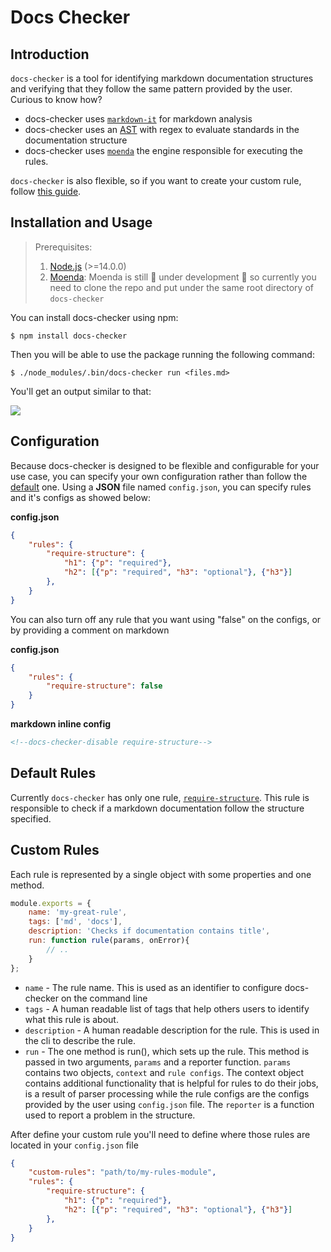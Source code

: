 # Docs Checker


## Introduction
`docs-checker` is a tool for identifying markdown documentation structures and verifying that they follow the same pattern provided by the user. Curious to know how?

- docs-checker uses [`markdown-it`](https://github.com/markdown-it/markdown-it) for markdown analysis
- docs-checker uses an [AST](https://en.wikipedia.org/wiki/Abstract_syntax_tree) with regex to evaluate standards in the documentation structure
- docs-checker uses [`moenda`](https://github.com/SPLAB-UFCG/Moenda) the engine responsible for executing the rules.

`docs-checker` is also flexible, so if you want to create your custom rule, follow [this guide](#custom-rules).


## Installation and Usage

> Prerequisites:    
> 1. [Node.js](https://nodejs.org/en/) (>=14.0.0)  
> 2. [Moenda](https://github.com/SPLAB-UFCG/Moenda): Moenda is still 🚧 under development 🚧 so currently you need to clone the repo and put under the same root directory of `docs-checker`

You can install docs-checker using npm:

`$ npm install docs-checker`

Then you will be able to use the package running the following command:

`$ ./node_modules/.bin/docs-checker run <files.md>`

You'll get an output similar to that:

![](https://i.imgur.com/2SSNm2y.png)

## Configuration

Because docs-checker is designed to be flexible and configurable for your use case, you can specify your own configuration rather than follow the [default](https://github.com/fanny/docs-checker/blob/master/src/config.json) one. Using a **JSON** file named `config.json`, you can specify rules and it's configs as showed below:

**config.json**
```json
{
    "rules": {
        "require-structure": {
            "h1": {"p": "required"},
            "h2": [{"p": "required", "h3": "optional"}, {"h3"}]
        },
    }
}
```

You can also turn off any rule that you want using "false" on the configs, or by providing a comment on markdown

**config.json**
```json
{
    "rules": {
        "require-structure": false
    }
}
```
**markdown inline config**
```md
<!--docs-checker-disable require-structure-->
```

## Default Rules

Currently `docs-checker` has only one rule, [`require-structure`](https://github.com/fanny/docs-checker/blob/master/src/rules/requireStructure.js). This rule is responsible to check if a markdown documentation follow the structure specified.


## Custom Rules

Each rule is represented by a single object with some properties and one method.

```js
module.exports = {
    name: 'my-great-rule',
    tags: ['md', 'docs'],
    description: 'Checks if documentation contains title',
    run: function rule(params, onError){
        // ..
    }
};
```
- `name` - The rule name. This is used as an identifier to configure docs-checker on the command line
- `tags` - A human readable list of tags that help others users to identify what this rule is about.
- `description` - A human readable description for the rule. This is used in the cli to describe the rule.
- `run` - The one method is run(), which sets up the rule. This method is passed in two arguments, `params` and a reporter function.
`params` contains two objects, `context` and `rule configs`. The context object contains additional functionality that is helpful for rules to do their jobs, is a result of parser processing while the rule configs are the configs provided by the user using `config.json` file. The `reporter` is a function used to report a problem in the structure.

After define your custom rule you'll need to define where those rules are located in your `config.json` file

```json
{
    "custom-rules": "path/to/my-rules-module",
    "rules": {
        "require-structure": {
            "h1": {"p": "required"},
            "h2": [{"p": "required", "h3": "optional"}, {"h3"}]
        },
    }
}
```






